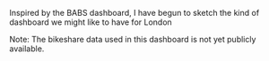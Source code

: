 Inspired by the BABS dashboard, I have begun to sketch the kind of dashboard we might like to have for London

Note: The bikeshare data used in this dashboard is not yet publicly available.
